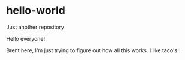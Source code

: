 # hello-world
Just another repository

Hello everyone!

Brent here, I'm just trying to figure out how all this works.
I like taco's.
